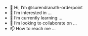 - 👋 Hi, I’m @surendranath-orderpoint
- 👀 I’m interested in ...
- 🌱 I’m currently learning ...
- 💞️ I’m looking to collaborate on ...
- 📫 How to reach me ...

<!---
surendranath-orderpoint/surendranath-orderpoint is a ✨ special ✨ repository because its `README.md` (this file) appears on your GitHub profile.
You can click the Preview link to take a look at your changes.
--->
